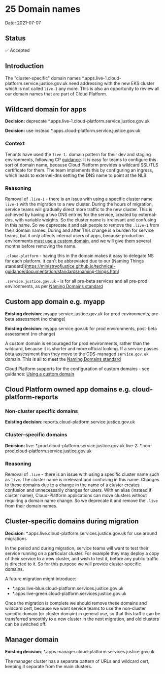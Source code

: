 # 25 Domain names

Date: 2021-07-07

## Status

✅ Accepted

## Introduction

The "cluster-specific" domain names *.apps.live-1.cloud-platform.service.justice.gov.uk need addressing with the new EKS cluster which is not called `live-1` any more. This is also an opportunity to review all our domain names that are part of Cloud Platform.

## Wildcard domain for apps

**Decision:** deprecate *.apps.live-1.cloud-platform.service.justice.gov.uk

**Decision:** use instead *.apps.cloud-platform.service.justice.gov.uk

### Context

Tenants have used the `live-1.` domain pattern for their dev and staging environments, following CP [guidance](https://user-guide.cloud-platform.service.justice.gov.uk/documentation/other-topics/custom-domain-cert.html#using-a-custom-domain). It is easy for teams to configure this sort of domain name, because Cloud Platform provides a wildcard SSL/TLS certificate for them. The team implements this by configuring an ingress, which leads to externel-dns setting the DNS name to point at the NLB.

### Reasoning

Removal of `.live-1` - there is an issue with using a specific cluster name `live-1` with the migration to a new cluster. During the hours of migration, service teams will gradually direct more traffic to the new cluster. This is achieved by having a two DNS entries for the service, created by external-dns, with variable weights. So the cluster name is irrelevant and confusing in this name. So we deprecate it and ask people to remove the `.live-1` from their domain names. During and after This change is a burden for service teams, but it only affects internal users of apps, because production environments [must use a custom domain](https://ministryofjustice.github.io/technical-guidance/documentation/standards/naming-domains.html#cloud-and-modernisation-platform-subdomains), and we will give them several months before removing the name.

`.cloud-platform` - having this in the domain makes it easy to delegate NS for each platform. It can't be abbreviated due to our [Naming Things standard](https://ministryofjustice.github.io/technical-guidance/documentation/standards/naming-things.html

`.service.justice.gov.uk` - is for all pre-beta services and all pre-prod environments, as per [Naming Domains standard](https://ministryofjustice.github.io/technical-guidance/documentation/standards/naming-domains.html)

## Custom app domain e.g. myapp

**Existing decision**: myapp.service.justice.gov.uk for prod environments, pre-beta assessment (no change)

**Existing decision**: myapp.service.gov.uk for prod environments, post-beta assessment (no change)

A custom domain is encouraged for prod environments, rather than the wildcard, because it is shorter and more official looking. If a service passes beta assessment then they move to the GDS-managed `service.gov.uk` domain. This is all to meet the [Naming Domains standard](https://ministryofjustice.github.io/technical-guidance/documentation/standards/naming-domains.html)

Cloud Platform supports for the configuration of custom domains - see guidance: [Using a custom domain](https://user-guide.cloud-platform.service.justice.gov.uk/documentation/other-topics/custom-domain-cert.html#using-a-custom-domain)

## Cloud Platform owned app domains e.g. cloud-platform-reports

### Non-cluster specific domains

**Existing decision**: reports.cloud-platform.service.justice.gov.uk

### Cluster-specific domains

**Decision:**   live:   *.prod.cloud-platform.service.justice.gov.uk
                live-2: *.non-prod.cloud-platform.service.justice.gov.uk

### Reasoning

Removal of `.live` - there is an issue with using a specific cluster name such as `live`. The cluster name is irrelevant and confusing in this name. Changes to these domains due to a change in the name of a cluster creates confusion and unnecessarily changes for users. With an alias (instead if cluster name), Cloud-Platform applications can move clusters without requiring a domain name change. 
So we deprecate it and remove the `.live` from their domain names. 

## Cluster-specific domains during migration

**Decision**: *.apps.live.cloud-platform.services.justice.gov.uk for use around migrations

In the period  and during migration, service teams will want to test their service running on a particular cluster. For example they may deploy a copy of their service to a new cluster, and wish to test it, before any public traffic is directed to it. So for this purpose we will provide cluster-specific domains.

A future migration might introduce:

* *.apps.live-blue.cloud-platform.services.justice.gov.uk
* *.apps.live-green.cloud-platform.services.justice.gov.uk

Once the migration is complete we should remove these domains and wildcard cert, because we want service teams to use the non-cluster specific domain (or cluster domain) in general use, so that this traffic can be transferred smoothly to a new cluster in the next migration, and old clusters can be switched off.

## Manager domain

**Existing decision**: *.apps.manager.cloud-platform.services.justice.gov.uk

The manager cluster has a separate pattern of URLs and wildcard cert, keeping it separate from the main clusters.
